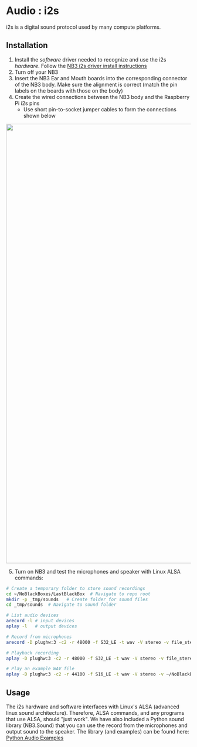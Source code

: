 # Audio : i2s

i2s is a digital sound protocol used by many compute platforms.

## Installation

1. Install the *software* driver needed to recognize and use the i2s *hardware*. Follow the [NB3 i2s driver install instructions](driver/README.md)
2. Turn off your NB3
3. Insert the NB3 Ear and Mouth boards into the corresponding connector of the NB3 body. Make sure the alignment is correct (match the pin labels on the boards with those on the body)
4. Create the wired connections between the NB3 body and the Raspberry Pi i2s pins
    - Use short pin-to-socket jumper cables to form the connections shown below

<p align="center">
<img src="_resources/images/NB3_audio_wiring.png" alt="NB3 Audio Wiring" width="1200">
</p>

5. Turn on NB3 and test the microphones and speaker with Linux ALSA commands:

```bash
# Create a temporary folder to store sound recordings
cd ~/NoBlackBoxes/LastBlackBox  # Navigate to repo root
mkdir -p _tmp/sounds   # Create folder for sound files
cd _tmp/sounds  # Navigate to sound folder

# List audio devices
arecord -l # input devices
aplay -l   # output devices

# Record from microphones
arecord -D plughw:3 -c2 -r 48000 -f S32_LE -t wav -V stereo -v file_stereo.wav

# Playback recording
aplay -D plughw:3 -c2 -r 48000 -f S32_LE -t wav -V stereo -v file_stereo.wav

# Play an example WAV file
aplay -D plughw:3 -c2 -r 44100 -f S16_LE -t wav -V stereo -v ~/NoBlackBoxes/LastBlackBox/boxes/audio/_resources/sounds/Bach_prelude_C_major.wav
```

## Usage

The i2s hardware and software interfaces with Linux's ALSA (advanced linux sound architecture). Therefore, ALSA commands, and any programs that use ALSA, should "just work". We have also included a Python sound library (NB3.Sound) that you can use the record from the microphones and output sound to the speaker. The library (and examples) can be found here: [Python Audio Examples](../python)